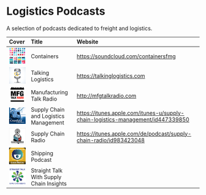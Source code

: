 # Logistics Podcasts

A selection of podcasts dedicated to freight and logistics.

| Cover | Title | Website |
| :--- |:---| :--- |
| ![Containers](cover/containers.png)               | Containers        | https://soundcloud.com/containersfmg |
| ![Talking Logistics](cover/talking-logistics.png) | Talking Logistics | https://talkinglogistics.com |
| ![Manufacturing Talk Radio](cover/manufacturing-talk-radio.png) | Manufacturing Talk Radio | http://mfgtalkradio.com |
| ![Supply Chain and Logistics Management](cover/supply-chain-and-logistics-management.png) | Supply Chain and Logistics Management | https://itunes.apple.com/itunes-u/supply-chain-logistics-management/id447339850 |
| ![Supply Chain Radio](cover/supply-chain-radio.png) | Supply Chain Radio | https://itunes.apple.com/de/podcast/supply-chain-radio/id983423048 |
| ![Shipping Podcast](cover/shipping-podcast.png) | Shipping Podcast | |
| ![Straight Talk With Supply Chain Insights](straight-talk-with-supply-chain-insights.png) | Straight Talk With Supply Chain Insights | |